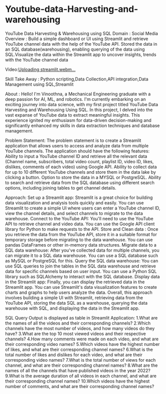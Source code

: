 # Youtube-data-Harvesting-and-warehousing
YouTube Data Harvesting & Warehousing using SQL
Domain : Social Media
Overview :
Build a simple dashboard or UI using Streamlit and retrieve YouTube channel data with the help of the YouTube API. Stored the data in an SQL database(warehousing), enabling querying of the data using SQL.Visualize the data within the Streamlit app to uncover insights, trends with the YouTube channel data

Video:[Uploading streamlit.webm...]()

Skill Take Away :
Python scripting,Data Collection,API integration,Data Management using SQL,Streamlit

About :
Hello! I'm Vinoothna, a Mechanical Engineering graduate with a deep passion for AI, ML, and robotics. I'm currently embarking on an exciting journey into data science, with my first project titled YouTube Data Harvesting and Warehousing Using SQL. In this project, I delved into the vast expanse of YouTube data to extract meaningful insights. This experience ignited my enthusiasm for data-driven decision-making and significantly enhanced my skills in data extraction techniques and database management.

Problem Statement:
The problem statement is to create a Streamlit application that allows users to access and analyze data from multiple YouTube channels.
The application should have the following features:
  Ability to input a YouTube channel ID and retrieve all the relevant data (Channel name, subscribers, total video count, playlist ID, video ID, likes, dislikes, comments of each video) using Google API.
 Ability to collect data for up to 10 different YouTube channels and store them in the data lake by clicking a button.
 Option to store the data in a MYSQL or PostgreSQL.
Ability to search and retrieve data from the SQL database using different search options, including joining tables to get channel details.

Approach:
Set up a Streamlit app: Streamlit is a great choice for building data visualization and analysis tools quickly and easily. You can use Streamlit to create a simple UI where users can enter a YouTube channel ID, view the channel details, and select channels to migrate to the data warehouse.
Connect to the YouTube API: You'll need to use the YouTube API to retrieve channel and video data. You can use the Google API client library for Python to make requests to the API.
Store and Clean data : Once you retrieve the data from the YouTube API, store it in a suitable format for temporary storage before migrating to the data warehouse. You can use pandas DataFrames or other in-memory data structures.
Migrate data to a SQL data warehouse: After you've collected data for multiple channels, you can migrate it to a SQL data warehouse. You can use a SQL database such as MySQL or PostgreSQL for this.
Query the SQL data warehouse: You can use SQL queries to join the tables in the SQL data warehouse and retrieve data for specific channels based on user input. You can use a Python SQL library such as SQLAlchemy to interact with the SQL database.
Display data in the Streamlit app: Finally, you can display the retrieved data in the Streamlit app. You can use Streamlit's data visualization features to create charts and graphs to help users analyze the data.
Overall, this approach involves building a simple UI with Streamlit, retrieving data from the YouTube API, storing the data SQL as a warehouse, querying the data warehouse with SQL, and displaying the data in the Streamlit app.

SQL Query Output is displayed as table in Streamlit Application:
1.What are the names of all the videos and their corresponding channels?
2.Which channels have the most number of videos, and how many videos do
 they have?
3.What are the top 10 most viewed videos and their respective channels?
4.How many comments were made on each video, and what are their
 corresponding video names?
5.Which videos have the highest number of likes, and what are their 
corresponding channel names?
6.What is the total number of likes and dislikes for each video, and what are 
their corresponding video names?
7.What is the total number of views for each channel, and what are their 
corresponding channel names?
8.What are the names of all the channels that have published videos in the year
 2022?
9.What is the average duration of all videos in each channel, and what are their 
corresponding channel names?
10.Which videos have the highest number of comments, and what are their 
corresponding channel names?
